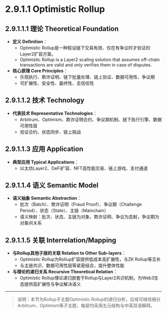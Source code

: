 # 2.9.1.1 Optimistic Rollup

## 2.9.1.1.1 理论 Theoretical Foundation

- **定义 Definition**：
  - Optimistic Rollup是一种假设链下交易有效、仅在有争议时才验证的Layer2扩容方案。
  - Optimistic Rollup is a Layer2 scaling solution that assumes off-chain transactions are valid and only verifies them in case of disputes.
- **核心原理 Core Principles**：
  - 乐观执行、欺诈证明、链下批量处理、链上验证、数据可用性、争议期
  - 可扩展性、安全性、最终性、去信任性

## 2.9.1.1.2 技术 Technology

- **代表技术 Representative Technologies**：
  - Arbitrum、Optimism、欺诈证明合约、争议期机制、链下执行引擎、数据可用性层
  - 验证合约、状态同步、链上挑战

## 2.9.1.1.3 应用 Application

- **典型应用 Typical Applications**：
  - 以太坊Layer2、DeFi扩容、NFT高性能交易、链上游戏、支付通道

## 2.9.1.1.4 语义 Semantic Model

- **语义抽象 Semantic Abstraction**：
  - 批次（Batch）、欺诈证明（Fraud Proof）、争议期（Challenge Period）、状态（State）、主链（Mainchain）
  - 语义映射：批次、状态、主链为对象，欺诈证明、争议为态射，争议期为对象间关系

## 2.9.1.1.5 关联 Interrelation/Mapping

- **与Rollup其他子层的关联 Relation to Other Sub-layers**：
  - Optimistic Rollup为Rollup扩容提供低成本高扩展性，与ZK Rollup等互补
  - 与主链共识、数据可用性层等紧密结合，提升整体性能
- **与理论的递归关系 Recursive Theoretical Relation**：
  - Optimistic Rollup理论递归嵌套于Rollup与Layer2共识机制，为Web3生态提供高扩展性与争议解决语义

---

> 说明：本节为Rollup子主题Optimistic Rollup的递归分析，后续可继续细分Arbitrum、Optimism等子主题，每层均采用五元结构与中英双语解释。
